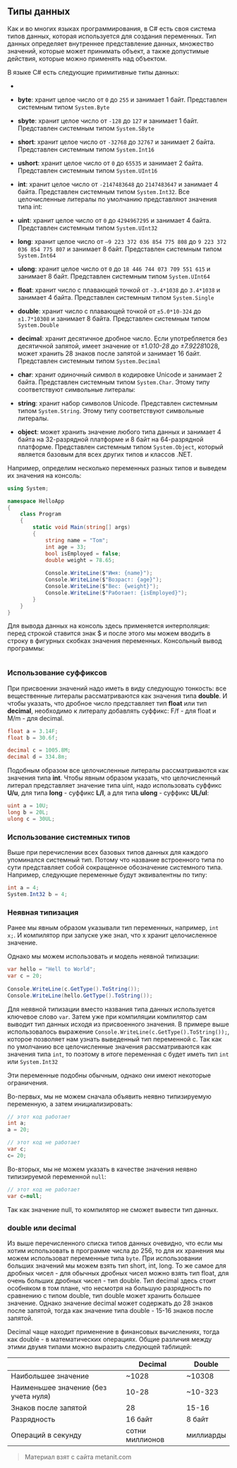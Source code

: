 ## Типы данных

Как и во многих языках программирования, в C# есть своя система типов данных, которая используется для создания переменных. Тип данных определяет внутреннее представление данных, множество значений, которые может принимать объект, а также допустимые действия, которые можно применять над объектом.

В языке C# есть следующие примитивные типы данных:

- 

- **byte**: хранит целое число от `0` до `255` и занимает 1 байт. Представлен системным типом 
`System.Byte`

- **sbyte**: хранит целое число от `-128` до `127` и занимает 1 байт. Представлен системным типом 
`System.SByte`

- **short**: хранит целое число от `-32768` до `32767` и занимает 2 байта. Представлен системным типом 
`System.Int16`

- **ushort**: хранит целое число от `0` до `65535` и занимает 2 байта. Представлен системным типом 
`System.UInt16`

- **int**: хранит целое число от `-2147483648` до `2147483647` и занимает 4 байта. Представлен системным типом 
`System.Int32`. Все целочисленные литералы по умолчанию представляют значения типа int:

- **uint**: хранит целое число от `0` до `4294967295` и занимает 4 байта. Представлен системным типом 
`System.UInt32`

- **long**: хранит целое число от `–9 223 372 036 854 775 808` до `9 223 372 036 854 775 807` и занимает 8 байт. Представлен системным типом 
`System.Int64`

- **ulong**: хранит целое число от `0` до `18 446 744 073 709 551 615` и занимает 8 байт. Представлен системным типом 
`System.UInt64`

- **float**: хранит число с плавающей точкой от `-3.4*1038` до `3.4*1038` и 
занимает 4 байта. Представлен системным типом `System.Single`

- **double**: хранит число с плавающей точкой от `±5.0*10-324` до `±1.7*10308` и 
занимает 8 байта. Представлен системным типом `System.Double`

- **decimal**: хранит десятичное дробное число. Если употребляется без десятичной запятой, имеет значение от ±1.0*10-28 до ±7.9228*1028, 
может хранить 28 знаков после запятой и занимает 16 байт. Представлен системным типом `System.Decimal`

- **char**: хранит одиночный символ в кодировке Unicode и занимает 2 байта. Представлен системным типом 
`System.Char`. Этому типу соответствуют символьные литералы:

- **string**: хранит набор символов Unicode. Представлен системным типом `System.String`. Этому типу соответствуют символьные литералы.

- **object**: может хранить значение любого типа данных и занимает 4 байта на 32-разрядной платформе и 8 байт на 64-разрядной платформе. Представлен системным типом 
`System.Object`, который является базовым для всех других типов и классов .NET.

Например, определим несколько переменных разных типов и выведем их значения на консоль:

```cs
using System;

namespace HelloApp
{
    class Program
    {
        static void Main(string[] args)
        {
            string name = "Tom";
            int age = 33;
            bool isEmployed = false;
            double weight = 78.65;
            
            Console.WriteLine($"Имя: {name}");
            Console.WriteLine($"Возраст: {age}");
            Console.WriteLine($"Вес: {weight}");
            Console.WriteLine($"Работает: {isEmployed}");
        }
    }
}
```

Для вывода данных на консоль здесь применяется интерполяция: перед строкой ставится знак $ и после этого мы можем вводить в строку в фигурных скобках значения переменных. Консольный вывод программы:

```

```

### Использование суффиксов

При присвоении значений надо иметь в виду следующую тонкость: все вещественные литералы рассматриваются как значения типа **double**. И чтобы указать, что дробное число представляет тип **float** или тип **decimal**, необходимо к литералу добавлять суффикс: F/f - для float и M/m - для decimal.

```cs
float a = 3.14F;
float b = 30.6f;

decimal c = 1005.8M;
decimal d = 334.8m;
```

Подобным образом все целочисленные литералы рассматриваются как значения типа **int**. Чтобы явным образом указать, что целочисленный литерал представляет значение типа uint, надо использовать суффикс **U/u**, для типа **long** - суффикс **L/l**, а для типа **ulong** - суффикс **UL/ul**:

```cs
uint a = 10U;
long b = 20L;
ulong c = 30UL;
```

### Использование системных типов

Выше при перечислении всех базовых типов данных для каждого упоминался системный тип. Потому что название встроенного типа по сути представляет собой сокращенное обозначение системного типа. Например, следующие переменные будут эквивалентны по типу:

```cs
int a = 4;
System.Int32 b = 4;
```

### Неявная типизация

Ранее мы явным образом указывали тип переменных, например, `int x;`. И компилятор при запуске уже знал, что x хранит целочисленное значение.

Однако мы можем использовать и модель неявной типизации:

```cs
var hello = "Hell to World";
var c = 20;
            
Console.WriteLine(c.GetType().ToString());
Console.WriteLine(hello.GetType().ToString());
```

Для неявной типизации вместо названия типа данных используется ключевое слово `var`. Затем уже при компиляции компилятор сам выводит тип данных исходя из присвоенного значения. В примере выше использовалось выражение `Console.WriteLine(c.GetType().ToString());`, которое позволяет нам узнать выведенный тип переменной с. Так как по умолчанию все целочисленные значения рассматриваются как значения типа `int`, то поэтому в итоге переменная c будет иметь тип `int` или `System.Int32`

Эти переменные подобны обычным, однако они имеют некоторые ограничения.

Во-первых, мы не можем сначала объявить неявно типизируемую переменную, а затем инициализировать:

```cs
// этот код работает
int a;
a = 20;

// этот код не работает
var c;
c= 20;
```

Во-вторых, мы не можем указать в качестве значения неявно типизируемой переменной `null`:

```cs
// этот код не работает
var c=null;
```

Так как значение null, то компилятор не сможет вывести тип данных.

### double или decimal

Из выше перечисленного списка типов данных очевидно, что если мы хотим использовать в программе числа до 256, то для их хранения мы можем использоват переменные типа `byte`. При использовании больших значений мы можем взять тип short, int, long. То же самое для дробных чисел - для обычных дробных чисел можно взять тип float, для очень больших дробных чисел - тип double. Тип decimal здесь стоит особняком в том плане, что несмотря на большую разрядность по сравнению  с типом double, тип double может хранить большее значение. Однако значение decimal может содержать до 28 знаков после запятой, тогда как значение типа double - 15-16 знаков после запятой.

Decimal чаще находит применение в финансовых вычислениях, тогда как double - в математических операциях. Общие различия между этими двумя типами можно выразить следующей таблицей:

|                                      | Decimal         | Double    |
|--------------------------------------|-----------------|-----------|
| Наибольшее значение                  | ~1028           | ~10308    |
| Наименьшее значение (без учета нуля) | 10-28           | ~10-323   |
| Знаков после запятой                 | 28              | 15-16     |
| Разрядность                          | 16 байт         | 8 байт    |
| Операций в секунду                   | сотни миллионов | миллиарды |

> Материал взят с сайта metanit.com